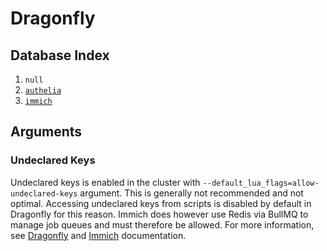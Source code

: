 # Dragonfly

## Database Index

1. `null`
2. [`authelia`](../../security/authelia/)
3. [`immich`](../../media/immich/)

## Arguments

### Undeclared Keys

Undeclared keys is enabled in the cluster with `--default_lua_flags=allow-undeclared-keys` argument. This is generally not recommended and not optimal. Accessing undeclared keys from scripts is disabled by default in Dragonfly for this reason. Immich does however use Redis via BullMQ to manage job queues and must therefore be allowed. For more information, see [Dragonfly](https://www.dragonflydb.io/docs/integrations/bullmq#using-undeclared-keys-not-optimized) and [Immich](https://immich.app/docs/developer/architecture#redis) documentation.
